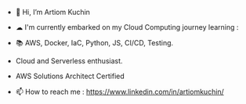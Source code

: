 - 👋 Hi, I’m Artiom Kuchin
- ☁  I'm currently embarked on my Cloud Computing journey learning :
- 📚 AWS, Docker, IaC, Python, JS, CI/CD, Testing. 


- Cloud and Serverless enthusiast.
- AWS Solutions Architect Certified
- 📫 How to reach me : https://www.linkedin.com/in/artiomkuchin/

<!---
artiomkuchin/artiomkuchin is a ✨ special ✨ repository because its `README.md` (this file) appears on your GitHub profile.
You can click the Preview link to take a look at your changes.
--->
